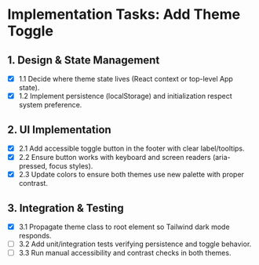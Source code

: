 # Implementation Tasks: Add Theme Toggle

## 1. Design & State Management
- [x] 1.1 Decide where theme state lives (React context or top-level App state).
- [x] 1.2 Implement persistence (localStorage) and initialization respect system preference.

## 2. UI Implementation
- [x] 2.1 Add accessible toggle button in the footer with clear label/tooltips.
- [x] 2.2 Ensure button works with keyboard and screen readers (aria-pressed, focus styles).
- [x] 2.3 Update colors to ensure both themes use new palette with proper contrast.

## 3. Integration & Testing
- [x] 3.1 Propagate theme class to root element so Tailwind dark mode responds.
- [ ] 3.2 Add unit/integration tests verifying persistence and toggle behavior.
- [ ] 3.3 Run manual accessibility and contrast checks in both themes.
